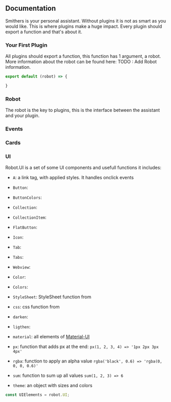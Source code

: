 ## Documentation

Smithers is your personal assistant. Without plugins it is not as smart as you would like. This is where plugins make a huge impact. Every plugin should export a function and that's about it.

### Your First Plugin

All plugins should export a function, this function has 1 argument, a robot. More information about the robot can be found here: TODO : Add Robot information.

```js
export default (robot) => {

}
```

### Robot

The robot is the key to plugins, this is the interface between the assistant and your plugin.

### Events

### Cards

### UI

Robot.UI is a set of some UI components and usefull functions it includes:

- `A`: a link tag, with applied styles. It handles onclick events
- `Button`:
- `ButtonColors`:
- `Collection`:
- `CollectionItem`:
- `FlatButton`:
- `Icon`:
- `Tab`:
- `Tabs`:
- `Webview`:
- `Color`:
- `Colors`:

- `StyleSheet`: StyleSheet function from [](npm.im/aphrodite)
- `css`: css function from [](npm.im/aphrodite)
- `darken`:
- `ligthen`:
- `material`: all elements of [Material-UI](http://www.material-ui.com/)
- `px`: function that adds px at the end: `px(1, 2, 3, 4) => '1px 2px 3px 4px'`
- `rgba`: function to apply an alpha value `rgba('black', 0.6) => 'rgba(0, 0, 0, 0.6)'`
- `sum`: function to sum up all values `sum(1, 2, 3) => 6`
- `theme`: an object with sizes and colors

```js
const UIElements = robot.UI;
```
